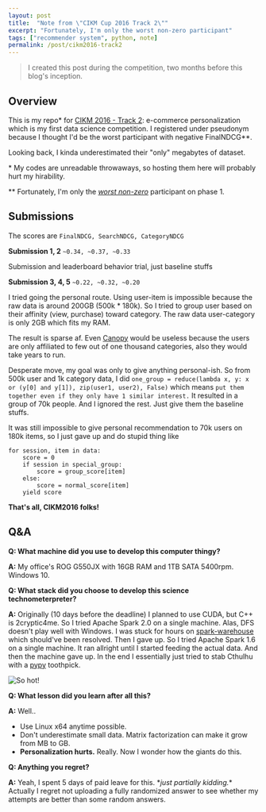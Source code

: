 ```yaml
---
layout: post
title:  "Note from \"CIKM Cup 2016 Track 2\""
excerpt: "Fortunately, I'm only the worst non-zero participant"
tags: ["recommender system", python, note]
permalink: /post/cikm2016-track2
---
```


> I created this post during the competition, two months before this blog's inception.

## Overview

This is my repo* for [CIKM 2016 - Track 2](https://competitions.codalab.org/competitions/11161): e-commerce personalization which is my first data science competition. I registered under pseudonym because I thought I'd be the worst participant with negative FinalNDCG\*\*.

Looking back, I kinda underestimated their "only" megabytes of dataset.

\* My codes are unreadable throwaways, so hosting them here will probably hurt my hirability.

** Fortunately, I'm only the *[worst non-zero](https://competitions.codalab.org/competitions/11161#results)* participant on phase 1.


## Submissions
The scores are `FinalNDCG, SearchNDCG, CategoryNDCG`

**Submission 1, 2** `~0.34, ~0.37, ~0.33`

Submission and leaderboard behavior trial, just baseline stuffs

**Submission 3, 4, 5** `~0.22, ~0.32, ~0.20`

I tried going the personal route. Using user-item is impossible because the raw data is around 200GB (500k * 180k). So I tried to group user based on their affinity (view, purchase) toward category. The raw data user-category is only 2GB which fits my RAM.

The result is sparse af. Even [Canopy](https://en.wikipedia.org/wiki/Canopy_clustering_algorithm) would be useless because the users are only affiliated to few out of one thousand categories, also they would take years to run.

Desperate move, my goal was only to give anything personal-ish. So from 500k user and 1k category data, I did `one_group = reduce(lambda x, y: x or (y[0] and y[1]), zip(user1, user2), False)` which means `put them together even if they only have 1 similar interest.` It resulted in a group of 70k people. And I ignored the rest. Just give them the baseline stuffs.

It was still impossible to give personal recommendation to 70k users on 180k items, so I just gave up and do stupid thing like

```
for session, item in data:
	score = 0
	if session in special_group:
		score = group_score[item]
	else:
		score = normal_score[item]
	yield score
```

**That's all, CIKM2016 folks!**

## Q&A

**Q: What machine did you use to develop this computer thingy?**

**A:** My office's ROG G550JX with 16GB RAM and 1TB SATA 5400rpm. Windows 10.

**Q: What stack did you choose to develop this science technometerpreter?**

**A:** Originally (10 days before the deadline) I planned to use CUDA, but C++ is 2cryptic4me. So I tried Apache Spark 2.0 on a single machine. Alas, DFS doesn't play well with Windows. I was stuck for hours on [spark-warehouse](https://issues.apache.org/jira/browse/SPARK-15034) which should've been resolved. Then I gave up. So I tried Apache Spark 1.6 on a single machine. It ran allright until I started feeding the actual data. And then the machine gave up. In the end I essentially just tried to stab Cthulhu with a [pypy](http://pypy.org/) toothpick.

![So hot!](http://i64.tinypic.com/2gt965v.jpg)

**Q: What lesson did you learn after all this?**

**A:** Well..
    
* Use Linux x64 anytime possible.
* Don't underestimate small data. Matrix factorization can make it grow from MB to GB.
* **Personalization hurts.** Really. Now I wonder how the giants do this.

**Q: Anything you regret?**

**A:** Yeah, I spent 5 days of paid leave for this. \**just partially kidding.*\* Actually I regret not uploading a fully randomized answer to see whether my attempts are better than some random answers.